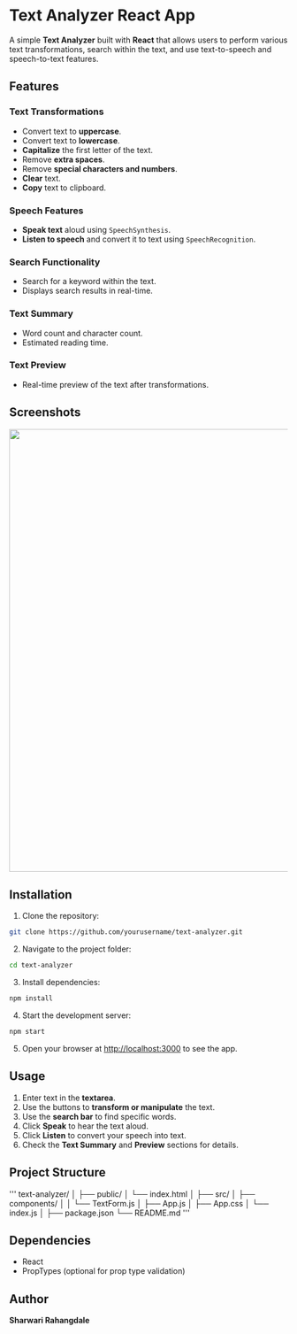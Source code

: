 # Text Analyzer React App

A simple **Text Analyzer** built with **React** that allows users to perform various text transformations, search within the text, and use text-to-speech and speech-to-text features.

## Features

### Text Transformations

* Convert text to **uppercase**.
* Convert text to **lowercase**.
* **Capitalize** the first letter of the text.
* Remove **extra spaces**.
* Remove **special characters and numbers**.
* **Clear** text.
* **Copy** text to clipboard.

### Speech Features

* **Speak text** aloud using `SpeechSynthesis`.
* **Listen to speech** and convert it to text using `SpeechRecognition`.

### Search Functionality

* Search for a keyword within the text.
* Displays search results in real-time.

### Text Summary

* Word count and character count.
* Estimated reading time.

### Text Preview

* Real-time preview of the text after transformations.

## Screenshots

<img src="" width="800" height="800">

## Installation

1. Clone the repository:

```bash
git clone https://github.com/yourusername/text-analyzer.git
```

2. Navigate to the project folder:

```bash
cd text-analyzer
```

3. Install dependencies:

```bash
npm install
```

4. Start the development server:

```bash
npm start
```

5. Open your browser at [http://localhost:3000](http://localhost:3000) to see the app.

## Usage

1. Enter text in the **textarea**.
2. Use the buttons to **transform or manipulate** the text.
3. Use the **search bar** to find specific words.
4. Click **Speak** to hear the text aloud.
5. Click **Listen** to convert your speech into text.
6. Check the **Text Summary** and **Preview** sections for details.


## Project Structure
'''
text-analyzer/
│
├── public/
│   └── index.html
│
├── src/
│   ├── components/
│   │   └── TextForm.js
│   ├── App.js
│   ├── App.css
│   └── index.js
│
├── package.json
└── README.md
'''
## Dependencies

* React
* PropTypes (optional for prop type validation)

## Author
**Sharwari Rahangdale**

